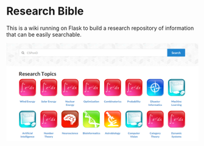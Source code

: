 # Research Bible

This is a wiki running on Flask to build a research repository of information that can be easily searchable. 

!['Research Bible](research-bible.png)
